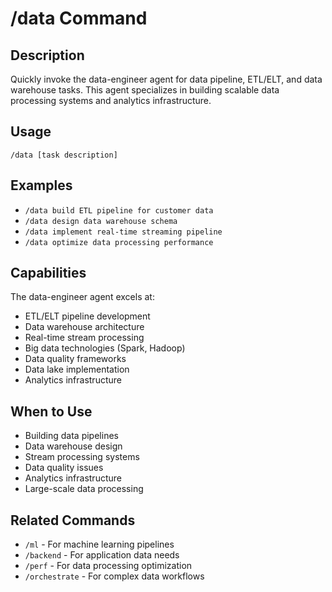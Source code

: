 # /data Command

## Description
Quickly invoke the data-engineer agent for data pipeline, ETL/ELT, and data warehouse tasks. This agent specializes in building scalable data processing systems and analytics infrastructure.

## Usage
```
/data [task description]
```

## Examples
- `/data build ETL pipeline for customer data`
- `/data design data warehouse schema`
- `/data implement real-time streaming pipeline`
- `/data optimize data processing performance`

## Capabilities
The data-engineer agent excels at:
- ETL/ELT pipeline development
- Data warehouse architecture
- Real-time stream processing
- Big data technologies (Spark, Hadoop)
- Data quality frameworks
- Data lake implementation
- Analytics infrastructure

## When to Use
- Building data pipelines
- Data warehouse design
- Stream processing systems
- Data quality issues
- Analytics infrastructure
- Large-scale data processing

## Related Commands
- `/ml` - For machine learning pipelines
- `/backend` - For application data needs
- `/perf` - For data processing optimization
- `/orchestrate` - For complex data workflows